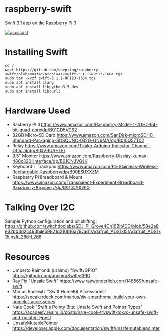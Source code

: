 # raspberry-swift
Swift 3.1 app on the Raspberry Pi 3

[![asciicast](https://asciinema.org/a/PXSoeFxyFvMVaBKC4M8BSSulF.png)](https://asciinema.org/a/PXSoeFxyFvMVaBKC4M8BSSulF)

# Installing Swift
```
cd /
wget https://github.com/shepting/raspberry-swift/blob/master/archives/swift-3.1.1-RPi23-1604.tgz
sudo tar -xvzf swift-3.1.1-RPi23-1604.tgz
sudo apt install clang
sudo apt install libpython3.5-dev
sudo apt install libcurl3
```

# Hardware Used
 - Rasberry PI 3 https://www.amazon.com/Raspberry-Model-1-2GHz-64-bit-quad-core/dp/B01CD5VC92
 - 32GB Micro-SD Card https://www.amazon.com/SanDisk-microSDHC-Standard-Packaging-SDSQUNC-032G-GN6MA/dp/B010Q57T02
 - Relay https://www.amazon.com/Tolako-Arduino-Indicator-Channel-Official/dp/B00VRUAHLE/
 - 3.5" Monitor https://www.amazon.com/Raspberry-Display-kuman-480x320-Interface/dp/B01CNJVG8K
 - Keyboard + Trackpad https://www.amazon.com/Rii-Stainless-Wireless-Rechargable-Raspberry/dp/B00ESUXXZM
 - Raspberry Pi Breadboard & Mount https://www.amazon.com/Transparent-Experiment-Breadboard-Raspberry-Rapsbery/dp/B0155XBBFO

# Talking Over I2C
Sample Python configuration and bit shifting: https://github.com/switchdoclabs/SDL_Pi_Grove4Ch16BitADC/blob/58e2a8e32b03d2c463bde59821d210b16a792ad1/Adafruit_ADS1x15/Adafruit_ADS1x15.py#L266-L268

# Resources
 - Umberto Raimondi (uraimo) "SwiftyGPIO" https://github.com/uraimo/SwiftyGPIO
 - Ray Fix "Unsafe Swift" https://www.raywenderlich.com/148569/unsafe-swift
 - Marius Rackwitz "Swift HomeKit Accessories" https://speakerdeck.com/marius/diy-smarthome-build-your-own-homekit-accessories
 - Nate Cook "Swift's Pointy Bits: Unsafe Swift and Pointer Types" https://academy.realm.io/posts/nate-cook-tryswift-tokyo-unsafe-swift-and-pointer-types/
 - UnsafeMutablePointer https://developer.apple.com/documentation/swift/unsafemutablepointer
 
